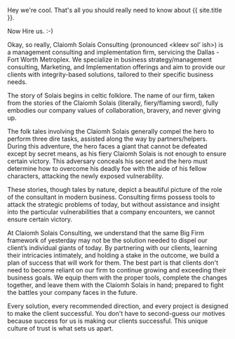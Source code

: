 Hey we're cool. That's all you should really need to know about {{ site.title }}.

Now Hire us. :-)

Okay, so really, Claiomh Solais Consulting (pronounced <kleev sol’ ish>) is a management consulting and implementation firm, servicing the Dallas - Fort Worth Metroplex.  We specialize in business strategy/management consulting, Marketing, and Implementation offerings and aim to provide our clients with integrity-based solutions, tailored to their specific business needs.  

The story of Solais begins in celtic folklore.  The name of our firm, taken from the stories of the Claíomh Solais (literally, fiery/flaming sword), fully embodies our company values of collaboration, bravery, and never giving up.

The folk tales involving the Claíomh Solais generally compel the hero to perform three dire tasks, assisted along the way by partners/helpers.  During this adventure, the hero faces a giant that cannot be defeated except by secret means, as his fiery Claíomh Solais is not enough to ensure certain victory.  This adversary conceals his secret and the hero must determine how to overcome his deadly foe with the aide of his fellow characters, attacking the newly exposed vulnerability.  

These stories, though tales by nature, depict a beautiful picture of the role of the consultant in modern business.  Consulting firms possess tools to attack the strategic problems of today, but without assistance and insight into the particular vulnerabilities that a company encounters, we cannot ensure certain victory.

At Claiomh Solais Consulting, we understand that the same Big Firm framework of yesterday may not be the solution needed to dispel our client’s individual giants of today.  By partnering with our clients, learning their intricacies intimately, and holding a stake in the outcome, we build a plan of success that will work for them.  The best part is that clients don't need to become reliant on our firm to continue growing and exceeding their business goals.  We equip them with the proper tools, complete the changes together, and leave them with the Claíomh Solais in hand; prepared to fight the battles your company faces in the future.  

Every solution, every recommended direction, and every project is designed to make the client successful.  You don't have to second-guess our motives because success for us is making our clients successful.  This unique culture of trust is what sets us apart.

